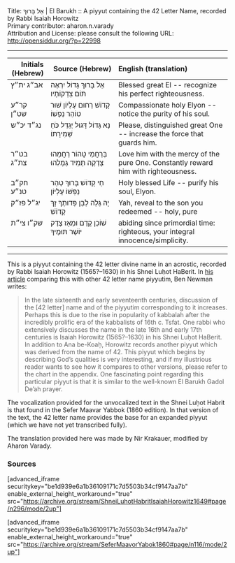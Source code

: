 <html>
<head></head>
<body>
Title: אֵל בָּרוּךְ | El Barukh :: A piyyut containing the 42 Letter Name, recorded by Rabbi Isaiah Horowitz<br />
Primary contributor: aharon.n.varady<br />
Attribution and License: please consult the following URL: <a href="http://opensiddur.org/?p=22998">http://opensiddur.org/?p=22998</a>
<p />
<hr />

<table style="margin-left: auto;margin-right: auto;" class="draggable">
<thead><tr><th id="x" style="text-align: right;">Initials (Hebrew)</th><th style="text-align: right;">Source (Hebrew)</th><th style="text-align: left;">English (translation)</th></tr></thead>
<tbody>
<tr><td style="vertical-align:top;" width="16%">
<div class="scribe"><span lang="he">
אב״ג 
ית״ץ
</span></div></td>

<td style="vertical-align:top;" width="30%">
<div class="liturgy"><span lang="he">
אֵל בָּרוּךְ גָּדוֹל 
יִרְאֶה תּוֹם צִדְקוֹתָיו
</span></div></td>

<td style="vertical-align:top;" width="50%"><div class="english">
Blessed great El --
recognize his perfect righteousness.
</td></tr>


<tr><td style="vertical-align:top;" width="16%">
<div class="scribe"><span lang="he">
קר״ע 
שט״ן
</span></div></td>

<td style="vertical-align:top;" width="30%">
<div class="liturgy"><span lang="he">
קָדוֹשׁ רַחוּם עֶלְיוֹן 
שׁוּר טוֹהַר נַפְשׁוֹ
</span></div></td>

<td style="vertical-align:top;" width="50%"><div class="english">
Compassionate holy Elyon --
notice the purity of his soul.
</td></tr>


<tr><td style="vertical-align:top;" width="16%">
<div class="scribe"><span lang="he">
נג״ד 
יכ״ש
</span></div></td>

<td style="vertical-align:top;" width="30%">
<div class="liturgy"><span lang="he">
נָא גָּדוֹל דָּגוּל 
יְגַדֵל כֹּחַ שְׁמִירָתוֹ
</span></div></td>

<td style="vertical-align:top;" width="50%"><div class="english">
Please, distinguished great One --
increase the force that guards him.
</td></tr>


<tr><td style="vertical-align:top;" width="16%">
<div class="scribe"><span lang="he">
בט״ר 
צת״ג
</span></div></td>

<td style="vertical-align:top;" width="30%">
<div class="liturgy"><span lang="he">
בְּרַחֲמֵי טָהוֹר רַחֲמֵהוּ 
צְדָקָה תָּמִיד גָמְלֵהוּ
</span></div></td>

<td style="vertical-align:top;" width="50%"><div class="english">
Love him with the mercy of the pure One.
Constantly reward him with righteousness.
</td></tr>


<tr><td style="vertical-align:top;" width="16%">
<div class="scribe"><span lang="he">
חק״ב 
טנ״ע
</span></div></td>

<td style="vertical-align:top;" width="30%">
<div class="liturgy"><span lang="he">
חַי קָדוֹשׁ בָּרוּךְ 
טְהַר נַפְשׁוֹ עֶלְיוֹן
</span></div></td>

<td style="vertical-align:top;" width="50%"><div class="english">
Holy blessed Life -- 
purify his soul, Elyon.
</td></tr>


<tr><td style="vertical-align:top;" width="16%">
<div class="scribe"><span lang="he">
יג״ל 
פז״ק
</span></div></td>

<td style="vertical-align:top;" width="30%">
<div class="liturgy"><span lang="he">
יָהּ גַלֵה לַבֵּן 
פְּדוּתֶךָ זָךְ קָדוֹשׁ
</span></div></td>

<td style="vertical-align:top;" width="50%"><div class="english">
Yah, reveal to the son 
you redeemed -- holy, pure 
</td></tr>


<tr><td style="vertical-align:top;" width="16%">
<div class="scribe"><span lang="he">
שק״ו 
צי״ת
</span></div></td>

<td style="vertical-align:top;" width="30%">
<div class="liturgy"><span lang="he">
שׁוֹכֵן קֶדֶם וּמֵאָז 
צֶדֶק יוֹשֶׁר תּוּמֶיךָ
</span></div></td>

<td style="vertical-align:top;" width="50%"><div class="english">
abiding since primordial time:
righteous, your integral innocence/simplicity.
</div></td></tr>
</tbody></table>

<hr />

This is a piyyut containing the 42 letter divine name in an acrostic, recorded by Rabbi Isaiah Horowitz (1565?–1630) in his Shnei Luḥot HaBerit. In <a href="http://kaphtziel.blogspot.com/2012/05/utterance-of-name-of-42-ana-be-koach-as.html">his article</a> comparing this with other 42 letter name piyyutim, Ben Newman writes:

<blockquote> In the late sixteenth and early seventeenth centuries, discussion of the [42 letter] name and of the piyyutim corresponding to it increases. Perhaps this is due to the rise in popularity of kabbalah after the incredibly prolific era of the kabbalists of 16th c. Tsfat. One rabbi who extensively discusses the name in the late 16th and early 17th centuries is Isaiah Horowitz (1565?–1630) in his Shnei Luḥot HaBerit. In addition to Ana be-Koaḥ, Horowitz records another piyyut which was derived from the name of 42. This piyyut which begins by describing God’s qualities is very interesting, and if my illustrious reader wants to see how it compares to other versions, please refer to the chart in the appendix. One fascinating point regarding this particular piyyut is that it is similar to the well-known El Barukh Gadol De’ah prayer.</blockquote>

The vocalization provided for the unvocalized text in the Shnei Luḥot Habrit is that found in the Sefer Maavar Yabbok (1860 edition). In that version of the text, the 42 letter name provides the base for an expanded piyyut (which we have not yet transcribed fully).

The translation provided here was made by Nir Krakauer, modified by Aharon Varady.

<h3>Sources</h3>

[advanced_iframe securitykey="be1d939e6a1b36109171c7d5503b34cf9147aa7b" enable_external_height_workaround="true" src="https://archive.org/stream/ShneiLuhotHabritIsaiahHorowitz1649#page/n296/mode/2up"]

[advanced_iframe securitykey="be1d939e6a1b36109171c7d5503b34cf9147aa7b" enable_external_height_workaround="true" src="https://archive.org/stream/SeferMaavorYabok1860#page/n116/mode/2up"]

</body>
</html>